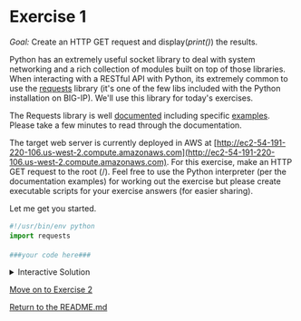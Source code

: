# Exercise 1

_Goal:_ Create an HTTP GET request and display(_print()_) the results.

Python has an extremely useful socket library to deal with system networking and a rich collection of modules built on top of those libraries. When interacting with a RESTful API with Python, its extremely common to use the [requests](https://github.com/requests/requests) library (it's one of the few libs included with the Python installation on BIG-IP). We'll use this library for today's exercises.

The Requests library is well [documented](http://docs.python-requests.org/en/master/) including specific [examples](http://docs.python-requests.org/en/master/user/quickstart/#make-a-request). Please take a few minutes to read through the documentation.

The target web server is currently deployed in AWS at [http://ec2-54-191-220-106.us-west-2.compute.amazonaws.com](http://ec2-54-191-220-106.us-west-2.compute.amazonaws.com). For this exercise, make an HTTP GET request to the root (/). Feel free to use the Python interpreter (per the documentation examples) for working out the exercise but please create executable scripts for your exercise answers (for easier sharing).

Let me get you started.

```python
#!/usr/bin/env python
import requests

###your code here###
```

<details><summary>Interactive Solution</summary>
<p>

![Exercise1](./gifs/pyExercise1.gif)
      
</p>
</details>

[Move on to Exercise 2](./pyExercise2.md)

[Return to the README.md](./README.md)
